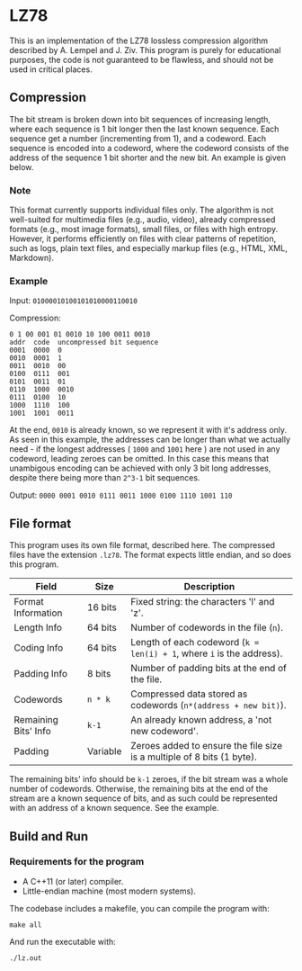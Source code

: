 # LZ78

This is an implementation of the LZ78 lossless compression algorithm described by A. Lempel and J. Ziv.
This program is purely for educational purposes, the code is not guaranteed to be flawless, and should not be used in critical places. 

## Compression

The bit stream is broken down into bit sequences of increasing length, where each sequence is 1 bit longer then the last known sequence. Each sequence get a number (incrementing from 1), and a codeword. Each sequence is encoded into a codeword, where the codeword consists of the address of the sequence 1 bit shorter and the new bit. An example is given below.

### Note

This format currently supports individual files only. The algorithm is not well-suited for multimedia files (e.g., audio, video), already compressed formats (e.g., most image formats), small files, or files with high entropy. However, it performs efficiently on files with clear patterns of repetition, such as logs, plain text files, and especially markup files (e.g., HTML, XML, Markdown).

### Example

Input:
`01000010100101010000110010`

Compression:

```
0 1 00 001 01 0010 10 100 0011 0010
addr  code  uncompressed bit sequence
0001  0000  0
0010  0001  1
0011  0010  00
0100  0111  001 
0101  0011  01
0110  1000  0010
0111  0100  10
1000  1110  100
1001  1001  0011
```

At the end, `0010` is already known, so we represent it with it's address only. As seen in this example, the addresses can be longer than what we actually need - if the longest addresses ( `1000` and `1001` here ) are not used in any codeword, leading zeroes can be omitted. In this case this means that unambigous encoding can be achieved with only 3 bit long addresses, despite there being more than `2^3-1` bit sequences. 

Output:
`0000 0001 0010 0111 0011 1000 0100 1110 1001 110`

## File format

This program uses its own file format, described here. The compressed files have the extension `.lz78`. The format expects little endian, and so does this program.
 
| Field                | Size       | Description                                                                 |
|----------------------|------------|-----------------------------------------------------------------------------|
| Format Information   | 16 bits    | Fixed string: the characters 'l' and 'z'.                                   |
| Length Info          | 64 bits    | Number of codewords in the file (`n`).                                      |
| Coding Info          | 64 bits    | Length of each codeword (`k = len(i) + 1`, where `i` is the address).       |
| Padding Info         |  8 bits    | Number of padding bits at the end of the file.                              |
| Codewords            | `n * k`    | Compressed data stored as codewords (`n*(address + new bit)`).              |
| Remaining Bits' Info | `k-1`      | An already known address, a 'not new codeword'.                             |
| Padding              | Variable   | Zeroes added to ensure the file size is a multiple of 8 bits (1 byte).      |
 
The remaining bits' info should be `k-1` zeroes, if the bit stream was a whole number of codewords. Otherwise, the remaining bits at the end of the stream are a known sequence of bits, and as such could be represented with an address of a known sequence. See the example.

## Build and Run 

### Requirements for the program

 * A C++11 (or later) compiler.
 * Little-endian machine (most modern systems).

The codebase includes a makefile, you can compile the program with:

`make all`

And run the executable with:

`./lz.out`